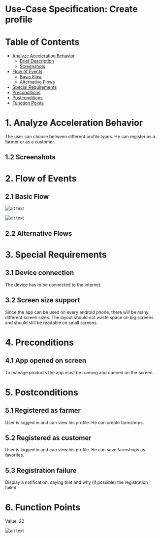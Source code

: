# Use-Case Specification: Create profile

# Table of Contents
- [Analyze Acceleration Behavior](#1-analyze-acceleration-behavior)
    - [Brief Description](#11-brief-description)
    - [Screenshots](#12-screenshots)
- [Flow of Events](#2-flow-of-events)
    - [Basic Flow](#21-basic-flow)
    - [Alternative Flows](#22-alternative-flows)
- [Special Requirements](#3-special-requirements)
- [Preconditions](#4-preconditions)
- [Postconditions](#5-postconditions)
- [Function Points](#6-function-points)


# 1. Analyze Acceleration Behavior

The user can choose between different profile types. He can register as a farmer or as a customer.

## 1.2 Screenshots


# 2. Flow of Events
## 2.1 Basic Flow

![alt text][ActivityDiagram]

[ActivityDiagram]: https://github.com/linkna/FyF/blob/master/documentation/UC/activity%20Diagrams-create%20profile.jpg "Activity Diagram"



![alt text][MockUp1]

[MockUp1]: https://github.com/linkna/FyF/blob/master/documentation/UC/Create%20Profile%20Mockup.png


## 2.2 Alternative Flows
# 3. Special Requirements

## 3.1 Device connection 
The device has to be connected to the internet.
## 3.2 Screen size support 
Since the app can be used on every android phone, there will be many different screen sizes. The layout should not waste space on big screens and should still be readable on small screens.

# 4. Preconditions
## 4.1 App opened on screen
To manage products the app must be running and opened on the screen. 

# 5. Postconditions
## 5.1 Registered as farmer
User is logged in and can view his profile. He can create farmshops.
## 5.2 Registered as customer
User is logged in and can view his profile. He can save farmshops as favorites.
## 5.3 Registration failure
Display a notification, saying that and why (if possible) the registration failed.

# 6. Function Points
Value: 22

![alt text][fp]

[fp]: https://github.com/linkna/FyF/blob/master/documentation/UC/create%20profile%20fp.JPG
